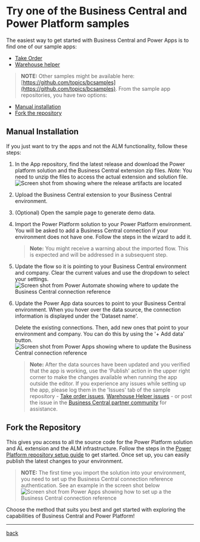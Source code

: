 # Try one of the Business Central and Power Platform samples

The easiest way to get started with Business Central and Power Apps is to find one of our sample apps:

- [Take Order](https://github.com/microsoft/bcsamples-takeorder)
- [Warehouse helper](https://github.com/microsoft/bcsamples-warehousehelper) 

> **NOTE:** Other samples might be available here:  [https://github.com/topics/bcsamples](https://github.com/topics/bcsamples).
From the sample app repositories, you have two options:

- [Manual installation](#manual-installation) 
- [Fork the repository](#fork-the-repository)


## Manual Installation
If you just want to try the apps and not the ALM functionality, follow these steps:

1. In the App repository, find the latest release and download the Power platform solution and the Business Central extension zip files. *Note:* You need to unzip the files to access the actual extension and solution file.
![Screen shot from showing where the release artifacts are located](https://github.com/microsoft/AL-Go/assets/10775043/1c8bea93-5ec3-410b-b1b8-a94e7c5e533e)

2. Upload the Business Central extension to your Business Central environment.

3. (Optional) Open the sample page to generate demo data.

4. Import the Power Platform solution to your Power Platform environment. You will be asked to add a Business Central connection if your environment does not have one. Follow the steps in the wizard to add it.
    > **Note:** You might receive a warning about the imported flow. This is expected and will be addressed in a subsequent step.
5. Update the flow so it is pointing to your Business Central environment and company. Clear the current values and use the dropdown to select your settings.
![Screen shot from Power Automate showing where to update the Business Central connection reference](https://github.com/microsoft/AL-Go/assets/10775043/025787fa-38eb-4290-ad6a-4c607d2fa2d1)

6. Update the Power App data sources to point to your Business Central environment. When you hover over the data source, the connection information is displayed under the 'Dataset name'. 

    Delete the existing connections. Then, add new ones that point to your environment and company. You can do this by using the '+ Add data' button.
    ![Screen shot from Power Apps showing where to update the Business Central connection reference](https://github.com/microsoft/AL-Go/assets/10775043/3b9d1ed6-4257-4234-8f0f-8b87df398b4f)

    > **Note:** After the data sources have been updated and you verified that the app is working, use the 'Publish' action in the upper right corner to make the changes available when running the app outside the editor.
If you experience any issues while setting up the app, please log them in the 'Issues' tab of the sample repository - [Take order issues](https://github.com/microsoft/bcsamples-takeorder/issues), [Warehouse Helper issues](https://github.com/microsoft/bcsamples-warehousehelper/issues) - or post the issue in the [Business Central partner community](https://www.yammer.com/dynamicsnavdev/#/threads/inGroup?type=in_group&feedId=64329121792) for assistance. 

## Fork the Repository

This gives you access to all the source code for the Power Platform solution and AL extension and the ALM infrastructure. Follow the steps in the  [Power Platform repository setup guide](./SetupPowerPlatform.md) to get started. Once set up, you can easily publish the latest changes to your environment.

> **NOTE:** The first time you import the solution into your environment, you need to set up the Business Central connection reference authentication. See an example in the screen shot below
![Screen shot from Power Apps showing how to set up a the Business Central connection reference](https://github.com/microsoft/AL-Go/assets/10775043/dd90b6ae-f54f-4851-8073-c32d7fa54c7a)

Choose the method that suits you best and get started with exploring the capabilities of Business Central and Power Platform!

---
[back](../README.md)

